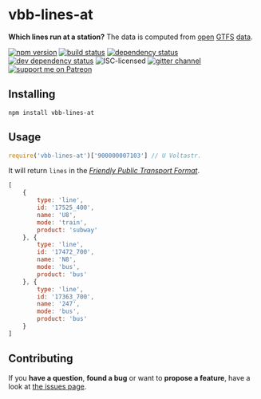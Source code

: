 # vbb-lines-at

**Which lines run at a station?** The data is computed from [open](https://daten.berlin.de/datensaetze/vbb-fahrplandaten-mai-2017-bis-dezember-2017) [GTFS](https://developers.google.com/transit/gtfs/) [data](https://vbb-gtfs.jannisr.de/).

[![npm version](https://img.shields.io/npm/v/vbb-lines-at.svg)](https://www.npmjs.com/package/vbb-lines-at)
[![build status](https://img.shields.io/travis/derhuerst/vbb-lines-at.svg)](https://travis-ci.org/derhuerst/vbb-lines-at)
[![dependency status](https://img.shields.io/david/derhuerst/vbb-lines-at.svg)](https://david-dm.org/derhuerst/vbb-lines-at)
[![dev dependency status](https://img.shields.io/david/dev/derhuerst/vbb-lines-at.svg)](https://david-dm.org/derhuerst/vbb-lines-at#info=devDependencies)
![ISC-licensed](https://img.shields.io/github/license/derhuerst/vbb-lines-at.svg)
[![gitter channel](https://badges.gitter.im/derhuerst/vbb-rest.svg)](https://gitter.im/derhuerst/vbb-rest)
[![support me on Patreon](https://img.shields.io/badge/support%20me-on%20patreon-fa7664.svg)](https://patreon.com/derhuerst)


## Installing

```shell
npm install vbb-lines-at
```


## Usage

```js
require('vbb-lines-at')['900000007103'] // U Voltastr.
```

It will return `lines` in the [*Friendly Public Transport Format*](https://github.com/public-transport/friendly-public-transport-format).

```js
[
	{
		type: 'line',
		id: '17525_400',
		name: 'U8',
		mode: 'train',
		product: 'subway'
	}, {
		type: 'line',
		id: '17472_700',
		name: 'N8',
		mode: 'bus',
		product: 'bus'
	}, {
		type: 'line',
		id: '17363_700',
		name: '247',
		mode: 'bus',
		product: 'bus'
	}
]
```


## Contributing

If you **have a question**, **found a bug** or want to **propose a feature**, have a look at [the issues page](https://github.com/derhuerst/vbb-lines-at/issues).
